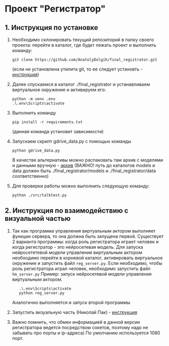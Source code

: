 # __Проект "Регистратор"__

## __1. Инструкция по установке__

1. Необходимо склонировать текущий репозиторий в папку своего проекта: перейти в каталог, где будет лежать проект и выполнить команду:  

   ```shell
   git clone https://github.com/AnatolyDolgih/final_registrator.git
   ```

   (если не установлена утилита git, то ее следует установть - [инструкция](https://git-scm.com/book/ru/v2/%D0%92%D0%B2%D0%B5%D0%B4%D0%B5%D0%BD%D0%B8%D0%B5-%D0%A3%D1%81%D1%82%D0%B0%D0%BD%D0%BE%D0%B2%D0%BA%D0%B0-Git))
2. Далее спускаемся в каталог ./final_registrator и устанавливаем виртуальное окружение и активируем его:  

   ```shell
   python -m venv .env
   .\.env\Scripts\activate
   ```

3. Выполнить команду  

   ```shell
   pip install -r requirements.txt
   ```

   (данная команда установит зависимости)
4. Запускаем скрипт gdrive_data.py с помощью команды  

   ```shell
   python gdrive_data.py
   ```

   В качестве альтернативы можно распаковать там архив с моделями и данными вручную - [архив](https://drive.google.com/file/d/1JdcY6vHkol2yRItcTe3xKW8vJb48ZYDz/view?usp=sharing) (ВАЖНО! путь до каталогов models и data должен быть ./final_registrator/models и ./final_registrator/data соответственно)

5. Для проверки работы можно выполнить следующую команду:

   ```shell
   python ./src/talktest.py
   ```

## __2. Инструкция по взаимодействию с визуальной частью__

1. Так как программа управления виртуальным актором выполняет функции сервера, то она должна быть запущена первой. Существует 2 варианта программы: когда роль регистратора играет человек и когда регистратор - это нейросетевая модель. Для запуска нейросететевой модели управления виртуальным актором необходимо перейти в корневой каталог, активировать виртуальное окружение и запустить файл ```reg_server.py```. Если необходимо, чтобы роль регистратора играл человек, необходимо запустить файл ```hm_server.py```
Пример: запуск нейросетевой модели управления виртуальным актором.

   ```shell
      .\.env\Scripts\activate
      python reg_server.py
   ```

   Аналогично выполняется и запуск второй программы

2. Запустить визуальную часть (Николай Пак) - [инструкция](https://docs.google.com/document/d/19z3Ok1jHsD4QltmeHPyS3eyO_E6Ha2IjR0-NZzTE-S4/edit)

3. Важно помнить, что обмен информацией в данной версии регистратора ведется посредством сокетов, поэтому надо не забывать про порты и ip-адреса) По умолчанию используется 1080 порт.
